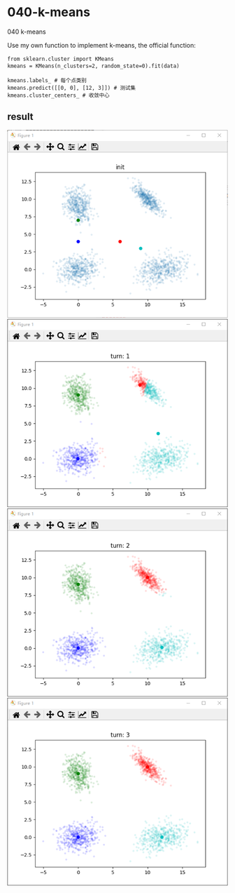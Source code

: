 # 040-k-means

040 k-means

Use my own function to implement k-means, the official function:

```
from sklearn.cluster import KMeans
kmeans = KMeans(n_clusters=2, random_state=0).fit(data)

kmeans.labels_ # 每个点类别
kmeans.predict([[0, 0], [12, 3]]) # 测试集
kmeans.cluster_centers_ # 收敛中心
```

## result
![init](https://github.com/iubizi/040-k-means/blob/main/0.PNG)
![1](https://github.com/iubizi/040-k-means/blob/main/1.PNG)
![2](https://github.com/iubizi/040-k-means/blob/main/2.PNG)
![3](https://github.com/iubizi/040-k-means/blob/main/3.PNG)
